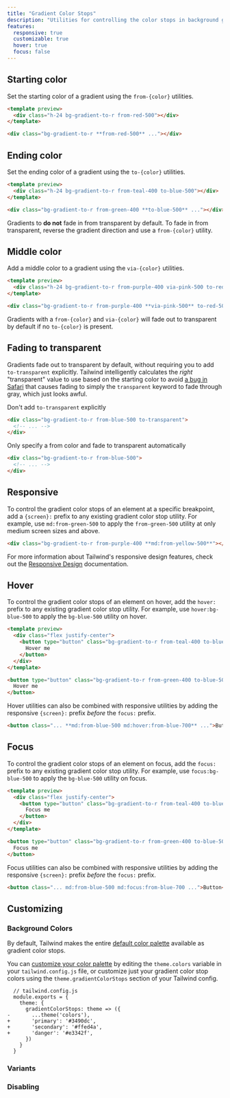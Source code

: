 ```yaml
---
title: "Gradient Color Stops"
description: "Utilities for controlling the color stops in background gradients."
features:
  responsive: true
  customizable: true
  hover: true
  focus: false
---
```


## Starting color

Set the starting color of a gradient using the `from-{color}` utilities.

```html
<template preview>
  <div class="h-24 bg-gradient-to-r from-red-500"></div>
</template>

<div class="bg-gradient-to-r **from-red-500** ..."></div>
```

## Ending color

Set the ending color of a gradient using the `to-{color}` utilities.

```html
<template preview>
  <div class="h-24 bg-gradient-to-r from-teal-400 to-blue-500"></div>
</template>

<div class="bg-gradient-to-r from-green-400 **to-blue-500** ..."></div>
```

Gradients to **do not** fade in from transparent by default. To fade in from transparent, reverse the gradient direction and use a `from-{color}` utility.

## Middle color

Add a middle color to a gradient using the `via-{color}` utilities.

```html
<template preview>
  <div class="h-24 bg-gradient-to-r from-purple-400 via-pink-500 to-red-500"></div>
</template>

<div class="bg-gradient-to-r from-purple-400 **via-pink-500** to-red-500 ..."></div>
```

Gradients with a `from-{color}` and `via-{color}` will fade out to transparent by default if no `to-{color}` is present.

## Fading to transparent

Gradients fade out to transparent by default, without requiring you to add `to-transparent` explicitly. Tailwind intelligently calculates the _right_ "transparent" value to use based on the starting color to avoid [a bug in Safari](https://bugs.webkit.org/show_bug.cgi?id=150940) that causes fading to simply the `transparent` keyword to fade through gray, which just looks awful.

<TipBad>Don't add `to-transparent` explicitly</TipBad>

```html
<div class="bg-gradient-to-r from-blue-500 to-transparent">
  <!-- ... -->
</div>
```

<TipGood>Only specify a from color and fade to transparent automatically</TipGood>

```html
<div class="bg-gradient-to-r from-blue-500">
  <!-- ... -->
</div>
```

## Responsive

To control the gradient color stops of an element at a specific breakpoint, add a `{screen}:` prefix to any existing gradient color stop utility. For example, use `md:from-green-500` to apply the `from-green-500` utility at only medium screen sizes and above.

```html
<div class="bg-gradient-to-r from-purple-400 **md:from-yellow-500**"></div>
```

For more information about Tailwind's responsive design features, check out the [Responsive Design](/docs/responsive-design) documentation.


## Hover

To control the gradient color stops of an element on hover, add the `hover:` prefix to any existing gradient color stop utility. For example, use `hover:bg-blue-500` to apply the `bg-blue-500` utility on hover.

```html
<template preview>
  <div class="flex justify-center">
    <button type="button" class="bg-gradient-to-r from-teal-400 to-blue-500 hover:from-pink-500 hover:to-orange-500 text-white font-semibold px-6 py-3 rounded-md">
      Hover me
    </button>
  </div>
</template>

<button type="button" class="bg-gradient-to-r from-green-400 to-blue-500 **hover:from-pink-500 hover:to-yellow-500** ...">
  Hover me
</button>
```

Hover utilities can also be combined with responsive utilities by adding the responsive `{screen}:` prefix *before* the `focus:` prefix.

```html
<button class="... **md:from-blue-500 md:hover:from-blue-700** ...">Button</button>
```

## Focus

To control the gradient color stops of an element on focus, add the `focus:` prefix to any existing gradient color stop utility. For example, use `focus:bg-blue-500` to apply the `bg-blue-500` utility on focus.

```html
<template preview>
  <div class="flex justify-center">
    <button type="button" class="bg-gradient-to-r from-teal-400 to-blue-500 focus:from-pink-500 focus:to-orange-500 text-white font-semibold px-6 py-3 rounded-md">
      Focus me
    </button>
  </div>
</template>

<button type="button" class="bg-gradient-to-r from-green-400 to-blue-500 **focus:from-pink-500 focus:to-yellow-500**">
  Focus me
</button>
```

Focus utilities can also be combined with responsive utilities by adding the responsive `{screen}:` prefix *before* the `focus:` prefix.

```html
<button class="... md:from-blue-500 md:focus:from-blue-700 ...">Button</button>
```


## Customizing

### Background Colors

By default, Tailwind makes the entire [default color palette](/docs/customizing-colors#default-color-palette) available as gradient color stops.

You can [customize your color palette](/docs/colors#customizing) by editing the `theme.colors` variable in your `tailwind.config.js` file, or customize just your gradient color stop colors using the `theme.gradientColorStops` section of your Tailwind config.

```diff-js
  // tailwind.config.js
  module.exports = {
    theme: {
      gradientColorStops: theme => ({
-       ...theme('colors'),
+       'primary': '#3490dc',
+       'secondary': '#ffed4a',
+       'danger': '#e3342f',
      })
    }
  }
```

### Variants

<Variants plugin="gradientColorStops" />

### Disabling

<Disabling plugin="gradientColorStops" />
